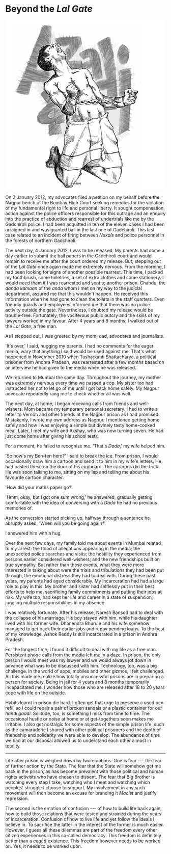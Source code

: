 # Beyond the _Lal Gate_

![](images/image7.jpg)

On 3 January 2012, my advocates filed a petition on my behalf before the
Nagpur bench of the Bombay High Court seeking remedies for the violation
of my fundamental right to life and personal liberty. It sought
compensation, action against the police officers responsible for this
outrage and an enquiry into the practice of abduction and rearrest of
undertrials like me by the Gadchiroli police. I had been acquitted in
ten of the eleven cases I had been arraigned in and was granted bail in
the last one of Gadchiroli. This last case related to an incident of
firing between _Naxals_ and police personnel
in the forests of northern Gadchiroli.

The next day, 4 January 2012, I was to be released. My parents had come
a day earlier to submit the bail papers in the Gadchiroli court and
would remain to receive me after the court ordered my release. But,
stepping out of the _Lal Gate_ once again made me extremely nervous. From
the morning, I had been looking for signs of another possible rearrest.
This time, I packed my toothbrush, some toiletries, a set of extra
clothes and some stationery. I would need them if I was rearrested and
sent to another prison. Chandu, the _danda kamaan_ of the _anda_ whom I met
on my way to the judicial department, assured me that this wouldn't
happen. He received this information when he had gone to clean the
toilets in the staff quarters. Even friendly guards and employees
informed me that there was no police activity outside the gate.
Nevertheless, I doubted my release would be trouble-free. Fortunately,
the vociferous public outcry and the skills of my lawyers worked in my
favour. After 4 years and 8 months, I walked out of the _Lal Gate_, a free
man.

As I stepped out, I was greeted by my mom, dad, advocates and
journalists.

'It's over,' I said, hugging my parents. I had no comments for the eager
media, wary that anything I said would be used against me. That's what
happened in November 2010 when Tusharkanti Bhattacharya, a political
prisoner from Andhra Pradesh, was rearrested after a few months based on
an interview he had given to the media when he was released.

We returned to Mumbai the same day. Throughout the journey, my mother
was extremely nervous every time we passed a cop. My sister too had
instructed her not to let go of me until I got back home safely. My
Nagpur advocate repeatedly rang me to check
whether all was well.

The next day, at home, I began receiving calls from friends and
well-wishers. Mom became my temporary personal secretary. I had to write
a letter to Vernon and other friends at the Nagpur prison as I had
promised. Mistakenly, I wrote my own address as Nagpur. I mentioned
getting home safely and how I was enjoying a simple but divinely tasty
home-cooked meal. Later, I met my wife and Akshay, who was now turning
seven. He had just come home after giving his school tests.

For a moment, he failed to recognize me. 'That's _Dada_,' my wife helped
him.

'So how's my Ben-ten hero?' I said to break the ice. From prison, I
would occasionally draw him a cartoon and send it to him in my wife's
letters. He had pasted these on the door of his cupboard. The cartoons
did the trick. He was soon talking to me, sitting on my lap and telling
me about his favourite cartoon character.

'How did your maths paper go?'

'Hmm, okay, but I got one sum wrong,' he answered, gradually getting
comfortable with the idea of conversing with a _Dada_ he had no previous
memories of.

As the conversion started picking up, halfway through a sentence he
abruptly asked, 'When will you be going again?'

I answered him with a hug.

Over the next few days, my family told me about events in Mumbai related
to my arrest: the flood of allegations appearing in the media; the
unexpected police searches and visits; the hostility they experienced
from persons earlier considered well-wishers; and the new friendships
built on true sympathy. But rather than these events, what they were
more interested in talking about were the trials and tribulations they
had been put through, the emotional
distress they had to deal with. During these past years, my parents had
aged considerably. My incarceration had had a large role to play in
this. My brother and sister had selflessly put in their best efforts to
help me, sacrificing family commitments and putting their jobs at risk.
My wife too, had kept her life and career in a state of suspension,
juggling multiple responsibilities in my absence.

I was relatively fortunate. After his release, Naresh Bansod had to deal
with the collapse of his marriage. His boy stayed with him, while his
daughter lived with his former wife. Dhanendra Bhurule and his wife
somehow managed to get back their earlier jobs and repay pending loans.
To the best of my knowledge, Ashok Reddy is still incarcerated in a
prison in Andhra Pradesh.

For the longest time, I found it difficult to deal with my life as a
free man. Persistent phone calls from the media left me in a daze. In
prison, the only person I would meet was my lawyer and we would always
jot down in advance what was to be discussed with him. Technology, too,
was a big challenge. In the world of apps, mobiles and other gizmos, I
felt challenged. All this made me realize how totally unsuccessful
prisons are in preparing a person for society. Being in jail for 4 years
and 8 months temporarily incapacitated me. I wonder how those who are
released after 18 to 20 years cope with life on the outside.

Habits learnt in prison die hard. I often get that urge to preserve a
used pen refill so I could repair a pair of broken sandals or a plastic
container for our _handi gaadi_. Solitude, too, is something I miss from
time to time. The occasional hustle or noise at home or at get-togethers
soon makes me irritable. I also get nostalgic for some aspects of the
simple prison life, such as the camaraderie I shared with other
political prisoners and the depth of
friendship and solidarity we were able to develop. The abundance of time
we had at our disposal allowed us to understand each other almost in
totality.

***

Life after prison is weighed down by two emotions. One is fear --- the
fear of further action by the State. The fear that the State will
somehow get me back in the prison, as has become prevalent with those
political and human rights activists who have chosen to dissent. The
fear that Big Brother is watching every step I take, watching who I meet
and watching which peoples' struggle I choose to support. My involvement
in any such movement will then become an excuse for branding it _Maoist_
and justify repression.

The second is the emotion of confusion --- of how to build life back
again, how to build those relations that were tested and strained during
the years of incarceration. Confusion of how to live life and yet follow
the ideals I believe in. To sacrifice the latter in the interest of the
former is much easier. However, I guess all these dilemmas are part of
the freedom every other citizen experiences in this so-called democracy.
This freedom is definitely better than a caged existence. This freedom
however needs to be worked on. Yes, it needs to be worked upon.


